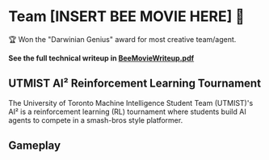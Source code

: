 # Team [INSERT BEE MOVIE HERE] 🐝
🏆 Won the "Darwinian Genius" award for most creative team/agent.

<b> See the full technical writeup in [BeeMovieWriteup.pdf](https://github.com/jb-cheng/SmashBros-RL-Bot-BeeMovie/blob/main/BeeMovieWriteup.pdf) </b>

## UTMIST AI² Reinforcement Learning Tournament
The University of Toronto Machine Intelligence Student Team (UTMIST)'s AI² is a reinforcement learning (RL) tournament where students build AI agents to compete in a smash-bros style platformer.

## Gameplay
